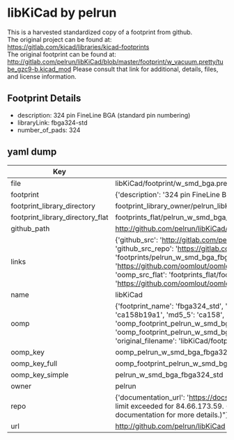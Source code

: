 # libKiCad by pelrun  
This is a harvested standardized copy of a footprint from github.  
The original project can be found at:  
https://gitlab.com/kicad/libraries/kicad-footprints  
The original footprint can be found at:
http://gitlab.com/pelrun/libKiCad/blob/master/footprint/w_vacuum.pretty/tube_gzc9-b.kicad_mod
Please consult that link for additional, details, files, and license information.  
## Footprint Details
* description: 324 pin FineLine BGA (standard pin numbering)  
* libraryLink: fbga324-std  
* number_of_pads: 324  
## yaml dump  
| Key | Value |  
| --- | --- |  
| file | libKiCad/footprint/w_smd_bga.pretty/fbga324-std.kicad_mod |  
| footprint | {'description': '324 pin FineLine BGA (standard pin numbering)', 'libraryLink': 'fbga324-std', 'number_of_pads': 324} |  
| footprint_library_directory | footprint_library_owner/pelrun_libKiCad |  
| footprint_library_directory_flat | footprints_flat/pelrun_w_smd_bga_fbga324_std/working |  
| github_path | http://github.com/pelrun/libKiCad/blob/master/footprint/w_smd_bga.pretty/fbga324-std.kicad_mod |  
| links | {'github_src': 'http://gitlab.com/pelrun/libKiCad/blob/master/footprint/w_vacuum.pretty/tube_gzc9-b.kicad_mod', 'github_src_repo': 'https://gitlab.com/kicad/libraries/kicad-footprints', 'oomp_bot': 'footprints/pelrun_w_smd_bga_fbga324_std/working', 'oomp_bot_github': 'https://github.com/oomlout/oomlout_oomp_footprint_bot/tree/main/footprints/pelrun_w_smd_bga_fbga324_std/working', 'oomp_src_flat': 'footprints_flat/footprints_flat/pelrun_w_smd_bga_fbga324_std/working', 'oomp_src_flat_github': 'https://github.com/oomlout/oomlout_oomp_footprint_src/tree/main/footprints_flat/pelrun_w_smd_bga_fbga324_std/working'} |  
| name | libKiCad |  
| oomp | {'footprint_name': 'fbga324_std', 'library_name': 'w_smd_bga', 'md5': 'ca158b19a15f1bb290f0adb206f54686', 'md5_10': 'ca158b19a1', 'md5_5': 'ca158', 'md5_6': 'ca158b', 'oomp_key': 'oomp_pelrun_w_smd_bga_fbga324_std', 'oomp_key_extra': 'oomp_footprint_pelrun_w_smd_bga_fbga324_std', 'oomp_key_full': 'oomp_footprint_pelrun_w_smd_bga_fbga324_std_ca158b', 'oomp_key_simple': 'pelrun_w_smd_bga_fbga324_std', 'original_filename': 'libKiCad/footprint/w_smd_bga.pretty/fbga324-std.kicad_mod', 'owner_name': 'pelrun'} |  
| oomp_key | oomp_pelrun_w_smd_bga_fbga324_std |  
| oomp_key_full | oomp_footprint_pelrun_w_smd_bga_fbga324_std |  
| oomp_key_simple | pelrun_w_smd_bga_fbga324_std |  
| owner | pelrun |  
| repo | {'documentation_url': 'https://docs.github.com/rest/overview/resources-in-the-rest-api#rate-limiting', 'message': "API rate limit exceeded for 84.66.173.59. (But here's the good news: Authenticated requests get a higher rate limit. Check out the documentation for more details.)"} |  
| url | http://github.com/pelrun/libKiCad |  

